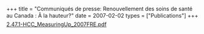 +++
title = "Communiqués de presse: Renouvellement des soins de santé au Canada : Ã la hauteur?"
date = 2007-02-02
types = ["Publications"]
+++
[2.47.1-HCC_MeasuringUp_2007FRE.pdf](/files/2.47.1-HCC_MeasuringUp_2007FRE.pdf)
